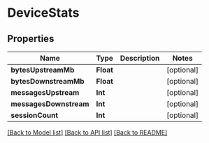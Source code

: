 # DeviceStats

## Properties
Name | Type | Description | Notes
------------ | ------------- | ------------- | -------------
**bytesUpstreamMb** | **Float** |  | [optional] 
**bytesDownstreamMb** | **Float** |  | [optional] 
**messagesUpstream** | **Int** |  | [optional] 
**messagesDownstream** | **Int** |  | [optional] 
**sessionCount** | **Int** |  | [optional] 

[[Back to Model list]](../README.md#documentation-for-models) [[Back to API list]](../README.md#documentation-for-api-endpoints) [[Back to README]](../README.md)


